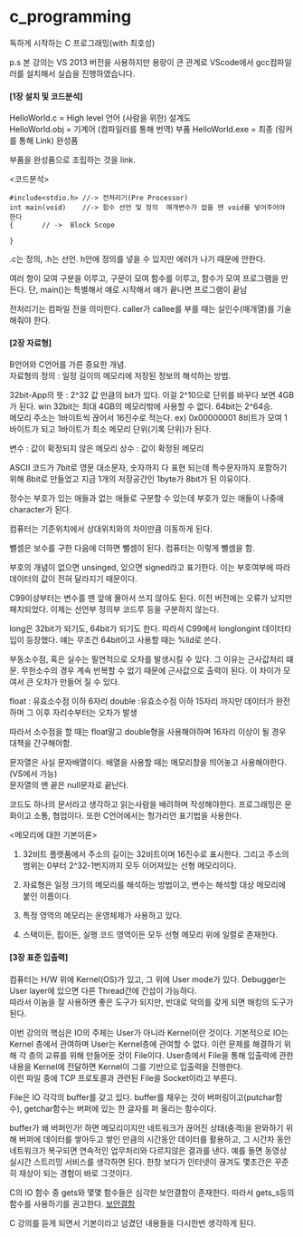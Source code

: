 # c_programming
독하게 시작하는 C 프로그래밍(with 최호성)

p.s 본 강의는 VS 2013 버전을 사용하지만 용량이 큰 관계로 VScode에서 gcc컴파일러를 설치해서 실습을 진행하였습니다.

#### [1장 설치 및 코드분석]

HelloWorld.c  =  High level 언어 (사람을 위한) 설계도  
HelloWorld.obj = 기계어 (컴파일러를 통해 번역) 부품
HelloWorld.exe = 최종 (링커를 통해 Link) 완성품

부품을 완성품으로 조립하는 것을 link. 

<코드분석>
```{.c}
#include<stdio.h> //-> 전처리기(Pre Processor)
int main(void)	  //-> 함수 선언 및 정의  매개변수가 없을 땐 void를 넣어주어야 한다
{		// ->  Block Scope

}
```
.c는 정의, .h는 선언.  h안에 정의를 넣을 수 있지만 에러가 나기 때문에 안한다.

여러 항이 모여 구분을 이루고, 구문이 모여 함수를 이루고, 함수가 모여 프로그램을 만든다. 단, main()는 특별해서 얘로 시작해서 얘가 끝나면 프로그램이 끝남

전처리기는 컴파일 전을 의미한다.
caller가 callee를 부를 때는 실인수(매개열)를 기술해줘야 한다.

#### [2장 자료형]

B언어와 C언어를 가른 중요한 개념.  
자료형의 정의 : 일정 길이의 메모리에 저장된 정보의 해석하는 방법.  

32bit-App의 뜻 : 2^32 값 만큼의 bit가 있다. 이걸 2^10으로 단위를 바꾸다 보면 4GB가 된다. win 32bit는 최대 4GB의 메모리밖에 사용할 수 없다. 64bit는 2^64승.  
메모리 주소는 1바이트씩 끊어서 16진수로 적는다. ex) 0x00000001  8비트가 모여 1바이트가 되고 1바이트가 최소 메모리 단위(기록 단위)가 된다.  

변수 : 값이 확정되지 않은 메모리 
상수 : 값이 확정된 메모리

ASCII 코드가 7bit로 영문 대소문자, 숫자까지 다 표현 되는데 특수문자까지 포함하기 위해 8bit로 만들었고 지금 1개의 저장공간인 1byte가 8bit가 된 이유이다.

정수는 부호가 있는 애들과 없는 애들로 구분할 수 있는데 부호가 있는 애들이 나중에 character가 된다.

컴퓨터는 기준위치에서 상대위치와의 차이만큼 이동하게 된다. 

뺄셈은 보수를 구한 다음에 더하면 뺄셈이 된다. 컴퓨터는 이렇게 뺄셈을 함.

부호의 개념이 없으면 unsinged, 있으면 signed라고 표기한다. 이는 부호여부에 따라 데이터의 값이 전혀 달라지기 때문이다.

C99이상부터는 변수를 맨 앞에 몰아서 쓰지 않아도 된다. 이전 버전에는 오류가 났지만 패치되었다. 이제는 선언부 정의부 코드루 등을 구분하지 않는다.

long은 32bit가 되기도, 64bit가 되기도 한다. 따라서 C99에서 longlongint 데이터타입이 등장했다. 얘는 무조건 64bit이고 사용할 때는 %lld로 쓴다.

부동소수점, 혹은 실수는 필연적으로 오차를 발생시킬 수 있다. 그 이유는 근사값처리 떄문.  무한소수의 경우 계속 반복할 수 없기 때문에 근사값으로 출력이 된다. 이 차이가 모여서 큰 오차가 만들어 질 수 있다.

float : 유효소수점 이하 6자리
double :유효소수점 이하 15자리 까지만 데이터가 완전하며 그 이후 자리수부터는 오차가 발생

따라서 소수점을 할 때는 float말고 double형을 사용해야하며 16자리 이상이 될 경우 대책을 간구해야함.

문자열은 사실 문자배열이다. 배열을 사용할 때는 메모리창을 띄어놓고 사용해야한다.(VS에서 가능)  
문자열의 맨 끝은 null문자로 끝난다.

코드도 하나의 문서라고 생각하고 읽는사람을 배려하며 작성해야한다. 프로그래밍은 문화이고 소통, 협업이다. 또한 C언어에서는 헝가리안 표기법을 사용한다.

<메모리에 대한 기본이론>
1. 32비트 플랫폼에서 주소의 길이는 32비트이며 16진수로 표시한다. 그리고 주소의 범위는 0부터 2^32-1번지까지 모두 이어져있는 선형 메모리이다.

2. 자료형은 일정 크기의 메모리를 해석하는 방법이고, 변수는 해석할 대상 메모리에 붙인 이름이다.

3. 특정 영역의 메모리는 운영체제가 사용하고 있다.

4. 스택이든, 힙이든, 실행 코드 영역이든 모두 선형 메모리 위에 일렬로 존재한다.

#### [3장 표준 입출력]

컴퓨터는 H/W 위에 Kernel(OS)가 있고, 그 위에 User mode가 있다. Debugger는 User layer에 있으면 다른 Thread간에 간섭이 가능하다.  
따라서 이놈을 잘 사용하면 좋은 도구가 되지만, 반대로 악의를 갖게 되면 해킹의 도구가 된다.

이번 강의의 핵심은 IO의 주체는 User가 아니라 Kernel이란 것이다. 기본적으로 IO는 Kernel 층에서 관여하며 User는 Kernel층에 관여할 수 없다. 이런 문제를 해결하기 위해 각 층의 교류를 위해 만들어둔 것이 File이다. User층에서 File을 통해 입출력에 관한 내용을 Kernel에 전달하면 Kernel이 그를 기반으로 입출력을 진행한다.  
이런 파일 중에 TCP 프로토콜과 관련된 File을 Socket이라고 부른다.

File은 IO 각각의 buffer를 갖고 있다. buffer를 채우는 것이 버퍼링이고(putchar함수), getchar함수는 버퍼에 있는 한 글자를 퍼 올리는 함수이다. 

buffer가 왜 버퍼인가! 하면 메모리이지만 네트워크가 끊어진 상태(충격)을 완와하기 위해 버퍼에 데이터를 쌓아두고 쌓인 만큼의 시간동안 데이터를 활용하고, 그 시간차 동안 네트워크가 복구되면 연속적인 업무처리와 다르지않은 결과를 낸다. 예를 들면 동영상 실시간 스트리밍 서비스를 생각하면 된다. 한창 보다가 인터넷이 끊겨도 몇초간은 꾸준히 재상이 되는 경험이 바로 그것이다.

C의 IO 함수 중 gets와 몇몇 함수들은 심각한 보안결함이 존재한다. 따라서 gets_s등의 함수를 사용하기를 권고한다. [보안결함](http://andyader.blogspot.kr/2014/03/gets.html)

C 강의를 듣게 되면서 기본이라고 넘겼던 내용들을 다시한번 생각하게 된다.